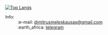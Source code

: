 
[![Top Langs](https://github-readme-stats.vercel.app/api/top-langs/?username=MeleshkoDmitriy&layout=donut-vertical)](https://github.com/anuraghazra/github-readme-stats)


<dl>
  <dt>Info:</dt>
  <dd>:e-mail: <a href='https://www.google.com/intl/ru/gmail/about/' target='blank'>dimitrusmeleskausas@gmail.com</a></dd>
  <dd>:earth_africa: <a href='https://telegram.me/dimitrusmeleskausas' target='blank'>telegram</a></dd>
  
<!--   <dd>:globe_with_meridians: <a href='https://telegram.me/DmitriyMeleshkoPortfolioBot/PortfolioApp' target='blank'>portfolio telegram bot</a></dd> -->
<!--   <dd>:books: <a href='https://rad-empanada-9790f3.netlify.app/' target='blank'>portfolio</a></dd> -->
</dl>
